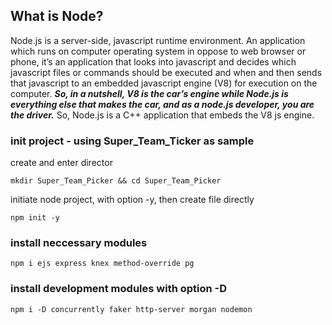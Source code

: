
## What is Node?

Node.js is a server-side, javascript runtime environment. An application which runs on computer operating system in oppose to web browser or phone, it’s an application that looks into javascript and decides which javascript files or commands should be executed and when and then sends that javascript to an embedded javascript engine (V8) for execution on the computer. **_So, in a nutshell, V8 is the car’s engine while Node.js is everything else that makes the car, and as a node.js developer, you are the driver._** So, Node.js is a C++ application that embeds the V8 js engine.

### init project - using Super_Team_Ticker as sample

create and enter director
```shell
mkdir Super_Team_Picker && cd Super_Team_Picker
```

initiate node project, with option -y, then create file directly

```shell
npm init -y  
```

### install neccessary modules

```shell  
npm i ejs express knex method-override pg
```


### install development modules with option -D

```shell  
npm i -D concurrently faker http-server morgan nodemon 
```